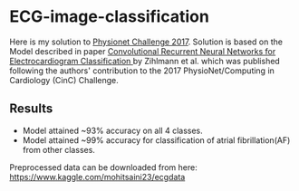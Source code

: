 # ECG-image-classification
Here is my solution to [Physionet Challenge 2017](https://physionet.org/challenge/2017/). Solution is based on the Model described in paper [Convolutional Recurrent Neural Networks for Electrocardiogram Classification
](https://arxiv.org/abs/1710.06122) by Zihlmann et al. which was published following the authors' contribution to the 2017 PhysioNet/Computing in Cardiology (CinC) Challenge.

## Results
* Model attained ~93% accuracy on all 4 classes.
* Model attained ~99% accuracy for classification of atrial fibrillation(AF) from other classes.

Preprocessed data can be downloaded from here: https://www.kaggle.com/mohitsaini23/ecgdata
